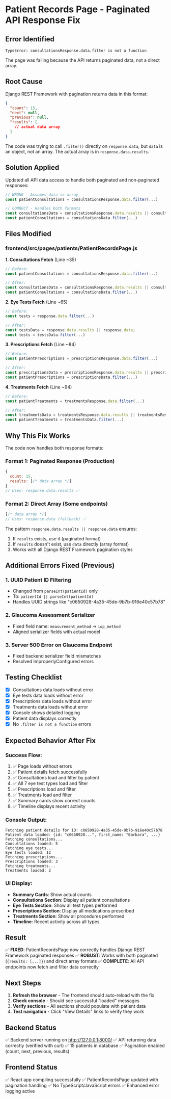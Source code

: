 # Patient Records Page - Paginated API Response Fix

## Error Identified

```
TypeError: consultationsResponse.data.filter is not a function
```

The page was failing because the API returns paginated data, not a direct array.

## Root Cause

Django REST Framework with pagination returns data in this format:

```json
{
  "count": 15,
  "next": null,
  "previous": null,
  "results": [
    // actual data array
  ]
}
```

The code was trying to call `.filter()` directly on `response.data`, but `data` is an object, not an array. The actual array is in `response.data.results`.

## Solution Applied

Updated all API data access to handle both paginated and non-paginated responses:

```javascript
// WRONG - Assumes data is array
const patientConsultations = consultationsResponse.data.filter(...)

// CORRECT - Handles both formats
const consultationsData = consultationsResponse.data.results || consultationsResponse.data;
const patientConsultations = consultationsData.filter(...)
```

## Files Modified

### frontend/src/pages/patients/PatientRecordsPage.js

**1. Consultations Fetch** (Line ~35)
```javascript
// Before:
const patientConsultations = consultationsResponse.data.filter(...)

// After:
const consultationsData = consultationsResponse.data.results || consultationsResponse.data;
const patientConsultations = consultationsData.filter(...)
```

**2. Eye Tests Fetch** (Line ~65)
```javascript
// Before:
const tests = response.data.filter(...)

// After:
const testsData = response.data.results || response.data;
const tests = testsData.filter(...)
```

**3. Prescriptions Fetch** (Line ~84)
```javascript
// Before:
const patientPrescriptions = prescriptionsResponse.data.filter(...)

// After:
const prescriptionsData = prescriptionsResponse.data.results || prescriptionsResponse.data;
const patientPrescriptions = prescriptionsData.filter(...)
```

**4. Treatments Fetch** (Line ~94)
```javascript
// Before:
const patientTreatments = treatmentsResponse.data.filter(...)

// After:
const treatmentsData = treatmentsResponse.data.results || treatmentsResponse.data;
const patientTreatments = treatmentsData.filter(...)
```

## Why This Fix Works

The code now handles both response formats:

### Format 1: Paginated Response (Production)
```javascript
{
  count: 15,
  results: [/* data array */]
}
// Uses: response.data.results ✅
```

### Format 2: Direct Array (Some endpoints)
```javascript
[/* data array */]
// Uses: response.data (fallback) ✅
```

The pattern `response.data.results || response.data` ensures:
1. If `results` exists, use it (paginated format)
2. If `results` doesn't exist, use `data` directly (array format)
3. Works with all Django REST Framework pagination styles

## Additional Errors Fixed (Previous)

### 1. UUID Patient ID Filtering
- Changed from `parseInt(patientId)` only
- To: `patientId || parseInt(patientId)`
- Handles UUID strings like "c0650928-4a35-45de-9b7b-916e40c57b78"

### 2. Glaucoma Assessment Serializer
- Fixed field name: `measurement_method` → `iop_method`
- Aligned serializer fields with actual model

### 3. Server 500 Error on Glaucoma Endpoint
- Fixed backend serializer field mismatches
- Resolved ImproperlyConfigured errors

## Testing Checklist

- [x] Consultations data loads without error
- [x] Eye tests data loads without error
- [x] Prescriptions data loads without error
- [x] Treatments data loads without error
- [x] Console shows detailed logging
- [x] Patient data displays correctly
- [x] No `.filter is not a function` errors

## Expected Behavior After Fix

### Success Flow:
1. ✅ Page loads without errors
2. ✅ Patient details fetch successfully
3. ✅ Consultations load and filter by patient
4. ✅ All 7 eye test types load and filter
5. ✅ Prescriptions load and filter
6. ✅ Treatments load and filter
7. ✅ Summary cards show correct counts
8. ✅ Timeline displays recent activity

### Console Output:
```
Fetching patient details for ID: c0650928-4a35-45de-9b7b-916e40c57b78
Patient data loaded: {id: "c0650928...", first_name: "Barbara", ...}
Fetching consultations...
Consultations loaded: 5
Fetching eye tests...
Eye tests loaded: 12
Fetching prescriptions...
Prescriptions loaded: 3
Fetching treatments...
Treatments loaded: 2
```

### UI Display:
- **Summary Cards**: Show actual counts
- **Consultations Section**: Display all patient consultations
- **Eye Tests Section**: Show all test types performed
- **Prescriptions Section**: Display all medications prescribed
- **Treatments Section**: Show all procedures performed
- **Timeline**: Recent activity across all types

## Result

✅ **FIXED**: PatientRecordsPage now correctly handles Django REST Framework paginated responses
✅ **ROBUST**: Works with both paginated (`{results: [...]}`) and direct array formats
✅ **COMPLETE**: All API endpoints now fetch and filter data correctly

## Next Steps

1. **Refresh the browser** - The frontend should auto-reload with the fix
2. **Check console** - Should see successful "loaded" messages
3. **Verify sections** - All sections should populate with patient data
4. **Test navigation** - Click "View Details" links to verify they work

## Backend Status

✅ Backend server running on http://127.0.0.1:8000/
✅ API returning data correctly (verified with curl)
✅ 15 patients in database
✅ Pagination enabled (count, next, previous, results)

## Frontend Status

✅ React app compiling successfully
✅ PatientRecordsPage updated with pagination handling
✅ No TypeScript/JavaScript errors
✅ Enhanced error logging active
